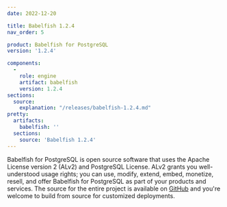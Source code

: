 ```yaml
---
date: 2022-12-20

title: Babelfish 1.2.4
nav_order: 5

product: Babelfish for PostgreSQL
version: '1.2.4'

components:
  -
    role: engine
    artifact: babelfish
    version: 1.2.4
sections:
  source:
    explanation: "/releases/babelfish-1.2.4.md"
pretty:
  artifacts:
    babelfish: ''
  sections:
    source: 'Babelfish 1.2.4'
---
```


Babelfish for PostgreSQL is open source software that uses the Apache License version 2 (ALv2) and PostgreSQL License. ALv2 grants you well-understood usage rights; you can use, modify, extend, embed, monetize, resell, and offer Babelfish for PostgreSQL as part of your products and services. The source for the entire project is available on [GitHub](https://github.com/babelfish-for-postgresql) and you're welcome to build from source for customized deployments. 
